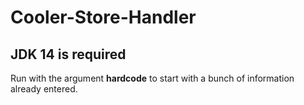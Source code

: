 # Cooler-Store-Handler
## **JDK 14 is required**

Run with the argument **hardcode** to start with a bunch of information already entered.
